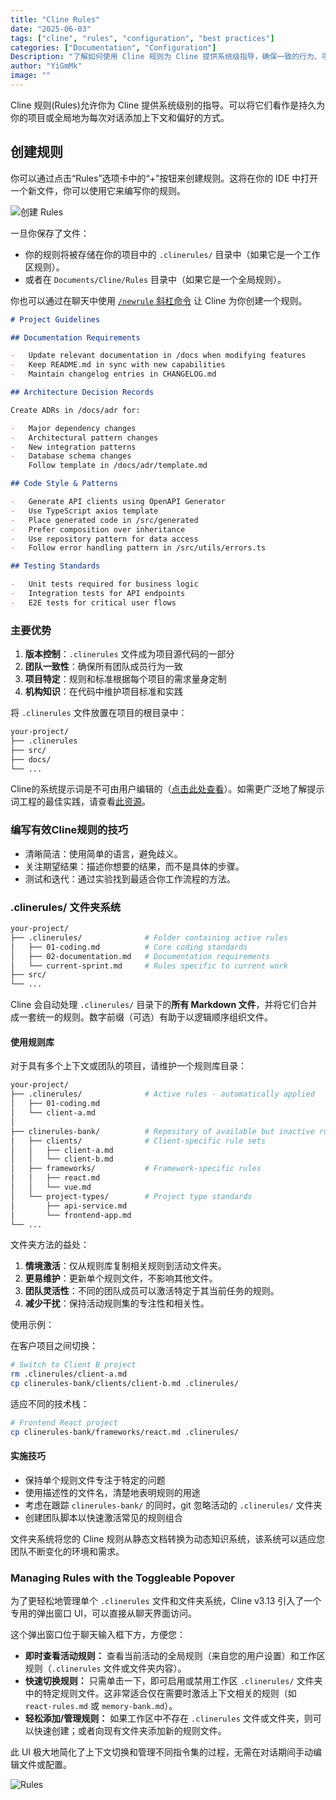 ```yaml
---
title: "Cline Rules"
date: "2025-06-03"
tags: ["cline", "rules", "configuration", "best practices"]
categories: ["Documentation", "Configuration"]
Description: "了解如何使用 Cline 规则为 Cline 提供系统级指导，确保一致的行为、项目特定标准，并在您的项目中维护机构知识。"
author: "YiGmMk"
image: ""
---
```


Cline 规则(Rules)允许你为 Cline 提供系统级别的指导。可以将它们看作是持久为你的项目或全局地为每次对话添加上下文和偏好的方式。

## 创建规则

你可以通过点击“Rules”选项卡中的“+”按钮来创建规则。这将在你的 IDE 中打开一个新文件，你可以使用它来编写你的规则。

![创建 Rules](https://ai.programnotes.cn/img/ai/mcp/cline-rules1.png)


一旦你保存了文件：

* 你的规则将被存储在你的项目中的 `.clinerules/` 目录中（如果它是一个工作区规则）。
* 或者在 `Documents/Cline/Rules` 目录中（如果它是一个全局规则）。

你也可以通过在聊天中使用 [`/newrule` 斜杠命令](https://docs.cline.bot/features/slash-commands/new-rule) 让 Cline 为你创建一个规则。

```markdown Example Cline Rule Structure [expandable]
# Project Guidelines

## Documentation Requirements

-   Update relevant documentation in /docs when modifying features
-   Keep README.md in sync with new capabilities
-   Maintain changelog entries in CHANGELOG.md

## Architecture Decision Records

Create ADRs in /docs/adr for:

-   Major dependency changes
-   Architectural pattern changes
-   New integration patterns
-   Database schema changes
    Follow template in /docs/adr/template.md

## Code Style & Patterns

-   Generate API clients using OpenAPI Generator
-   Use TypeScript axios template
-   Place generated code in /src/generated
-   Prefer composition over inheritance
-   Use repository pattern for data access
-   Follow error handling pattern in /src/utils/errors.ts

## Testing Standards

-   Unit tests required for business logic
-   Integration tests for API endpoints
-   E2E tests for critical user flows
```

### 主要优势

1. **版本控制**：`.clinerules` 文件成为项目源代码的一部分
2. **团队一致性**：确保所有团队成员行为一致
3. **项目特定**：规则和标准根据每个项目的需求量身定制
4. **机构知识**：在代码中维护项目标准和实践

将 `.clinerules` 文件放置在项目的根目录中：

```bash
your-project/
├── .clinerules
├── src/
├── docs/
└── ...
```

Cline的系统提示词是不可由用户编辑的（[点击此处查看](https://github.com/cline/cline/blob/main/src/core/prompts/system.ts)）。如需更广泛地了解提示词工程的最佳实践，请查看[此资源](https://docs.anthropic.com/en/docs/build-with-claude/prompt-engineering/overview)。

### 编写有效Cline规则的技巧

*   清晰简洁：使用简单的语言，避免歧义。
*   关注期望结果：描述你想要的结果，而不是具体的步骤。
*   测试和迭代：通过实验找到最适合你工作流程的方法。

### .clinerules/ 文件夹系统

```bash
your-project/
├── .clinerules/              # Folder containing active rules
│   ├── 01-coding.md          # Core coding standards
│   ├── 02-documentation.md   # Documentation requirements
│   └── current-sprint.md     # Rules specific to current work
├── src/
└── ...
```

Cline 会自动处理 `.clinerules/` 目录下的**所有 Markdown 文件**，并将它们合并成一套统一的规则。数字前缀（可选）有助于以逻辑顺序组织文件。

#### 使用规则库

对于具有多个上下文或团队的项目，请维护一个规则库目录：

```bash
your-project/
├── .clinerules/              # Active rules - automatically applied
│   ├── 01-coding.md
│   └── client-a.md
│
├── clinerules-bank/          # Repository of available but inactive rules
│   ├── clients/              # Client-specific rule sets
│   │   ├── client-a.md
│   │   └── client-b.md
│   ├── frameworks/           # Framework-specific rules
│   │   ├── react.md
│   │   └── vue.md
│   └── project-types/        # Project type standards
│       ├── api-service.md
│       └── frontend-app.md
└── ...
```

文件夹方法的益处：

1. **情境激活**：仅从规则库复制相关规则到活动文件夹。
2. **更易维护**：更新单个规则文件，不影响其他文件。
3. **团队灵活性**：不同的团队成员可以激活特定于其当前任务的规则。
4. **减少干扰**：保持活动规则集的专注性和相关性。

使用示例：

在客户项目之间切换：

```bash
# Switch to Client B project
rm .clinerules/client-a.md
cp clinerules-bank/clients/client-b.md .clinerules/
```

适应不同的技术栈：

```bash
# Frontend React project
cp clinerules-bank/frameworks/react.md .clinerules/
```

#### 实施技巧

* 保持单个规则文件专注于特定的问题
* 使用描述性的文件名，清楚地表明规则的用途
* 考虑在跟踪 `clinerules-bank/` 的同时，git 忽略活动的 `.clinerules/` 文件夹
* 创建团队脚本以快速激活常见的规则组合

文件夹系统将您的 Cline 规则从静态文档转换为动态知识系统，该系统可以适应您团队不断变化的环境和需求。

### Managing Rules with the Toggleable Popover

为了更轻松地管理单个 `.clinerules` 文件和文件夹系统，Cline v3.13 引入了一个专用的弹出窗口 UI，可以直接从聊天界面访问。

这个弹出窗口位于聊天输入框下方，方便您：

* **即时查看活动规则：** 查看当前活动的全局规则（来自您的用户设置）和工作区规则（`.clinerules` 文件或文件夹内容）。
* **快速切换规则：** 只需单击一下，即可启用或禁用工作区 `.clinerules/` 文件夹中的特定规则文件。这非常适合仅在需要时激活上下文相关的规则（如 `react-rules.md` 或 `memory-bank.md`）。
* **轻松添加/管理规则：** 如果工作区中不存在 `.clinerules` 文件或文件夹，则可以快速创建；或者向现有文件夹添加新的规则文件。

此 UI 极大地简化了上下文切换和管理不同指令集的过程，无需在对话期间手动编辑文件或配置。

![Rules](https://ai.programnotes.cn/img/ai/mcp/cline-rules2.png)
